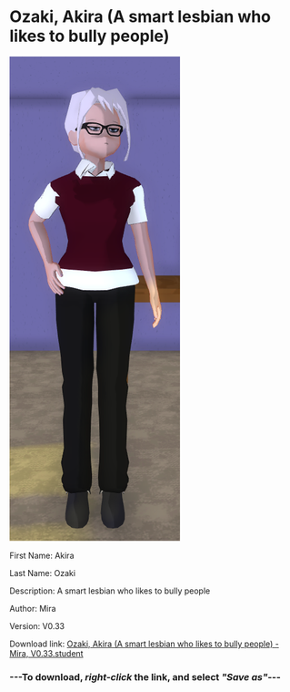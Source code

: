 # Ozaki, Akira (A smart lesbian who likes to bully people)

<img src = "https://raw.githubusercontent.com/Arbiter1223/Daigaku-Gurashi-Custom-Students/master/Students/Files/Ozaki%2C%20Akira%20(A%20smart%20lesbian%20who%20likes%20to%20bully%20people).png">

First Name: Akira

Last Name: Ozaki

Description: A smart lesbian who likes to bully people

Author: Mira

Version: V0.33

Download link: <a href="https://raw.githubusercontent.com/Arbiter1223/Daigaku-Gurashi-Custom-Students/master/Students/Files/Ozaki%2C%20Akira%20(A%20smart%20lesbian%20who%20likes%20to%20bully%20people)%20-%20Mira%2C%20V0.33.student">Ozaki, Akira (A smart lesbian who likes to bully people) - Mira, V0.33.student</a>

### ---**To download, _right-click_ the link, and select _"Save as"_**---
